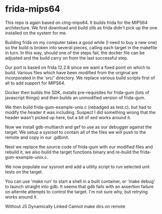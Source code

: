 # frida-mips64

This repo is again based on ctng-mips64. It builds frida for the MIPS64 architecture. We first download and build zlib as frida didn't pick up the one installed on the system for me.

Building frida on my computer takes a good while (I need to buy a new one) so the build is broken into several pieces, calling each target in the makefile in turn. In this way, should one of the steps fail, the docker file can be adjusted and the build carry on from the last successful step.

Our port is based on frida 12.2.8 since we want a fixed point on which to build. Various files which have been modified from the original are incorporated in the 'src/' directory. We replace various build scripts first of all to add support for MIPS64.

Docker then builds the SDK, installs pre-requisites for frida-gum (lots of javascript things) and then builds an unmodified version of frida-gum.

We then build frida-gum-example-unix.c (rebadged as test.c), but had to modify the header it was including. Suspect I did something wrong that the header wasn't picked up here, but a bit of sed works around it.

Now we install gdb-multiarch and gef to use as our debugger against the target. We setup a sysroot to contain all of the files we will push to the remote and copy in our .gdbinit.

Next we replace the source code of frida-gum with our modified files and rebuild it, we also build the target functions binary and re-build the frida-gum-example-unix.c.

We now populate our sysroot and add a utility script to run selected unit tests on the target.

You can use 'make run' to start a shell in a built container, or 'make debug' to launch straight into gdb. It seems that gdb fails with an assertion failure on alternte attempts to control the target. I'm not sure why, but retrying works around it.

Without JS
Dynamically Linked
Cannot make dirs on remote
